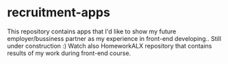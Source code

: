 # recruitment-apps
This repository contains apps that I'd like to show my future employer/bussiness partner as my experience in front-end developing..
Still under construction :)
Watch also HomeworkALX repository that contains results of my work during front-end course.

